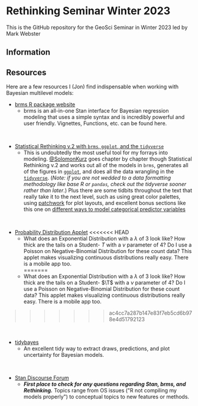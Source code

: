 # Rethinking Seminar Winter 2023

This is the GitHub repository for the GeoSci Seminar in Winter 2023 led by Mark Webster

## Information

## Resources

Here are a few resources I (Jon) find indispensable when working with Bayesian multilevel models:

- [brms R package website](https://paul-buerkner.github.io/brms/)
  + brms is an all-in-one Stan interface for Bayesian regression modeling that uses a simple syntax and is incredibly powerful and user friendly. Vignettes, Functions, etc. can be found here.<br>
<br>

- [Statistical Rethinking v.2 with `brms`, `ggplot`, and the `tidyverse`](https://bookdown.org/content/4857/)
  + This is undoubtedly the most useful tool for my forrays into modeling. [@SolomonKurz](https://twitter.com/SolomonKurz?ref_src=twsrc%5Egoogle%7Ctwcamp%5Eserp%7Ctwgr%5Eauthor) goes chapter by chapter though Statistical Rethinking v.2 and works out all of the models in `brms`, generates all of the figures in [`ggplot`](https://ggplot2.tidyverse.org/), and does all the data wrangling in the [`tidyverse`](https://www.tidyverse.org/). (*Note: if you are not wedded to a data formatting methodology like base R or `pandas`, check out the tidyverse sooner rather than later*.) Plus there are some tidbits throughout the text that really take it to the next level, such as using great color palettes, using [patchwork](https://patchwork.data-imaginist.com/) for plot layouts, and excellent bonus sections like this one on [different ways to model categorical predictor variables](https://bookdown.org/content/4857/the-many-variables-the-spurious-waffles.html#summary-bonus-we-can-model-categorical-variables-in-more-ways-than-one)<br>
<br>

- [Probability Distribution Applet](https://homepage.divms.uiowa.edu/~mbognar/) 
<<<<<<< HEAD
  + What does an Exponential Distribution with a $\lambda$ of 3 look like? How thick are the tails on a Student- $T$ with a $\nu$ parameter of 4? Do I use a Poisson on Negative-Binomial Distribution for these count data? This applet makes visualizing continuous distributions really easy. There is a mobile app too.<br>
=======
  + What does an Exponential Distribution with a $\lambda$ of 3 look like? How thick are the tails on a Student- $\T$ with a $\nu$ parameter of 4? Do I use a Poisson on Negative-Binomial Distribution for these count data? This applet makes visualizing continuous distributions really easy. There is a mobile app too.<br>
>>>>>>> ac4cc7a287b147e83f7eb5cd6b978e4d51792123
<br>

- [tidybayes](http://mjskay.github.io/tidybayes/articles/tidy-brms.html)
  + An excellent tidy way to extract draws, predictions, and plot uncertainty for Bayesian models.<br>
<br>

- [Stan Discourse Forum](https://discourse.mc-stan.org/)
  + ***First place to check for any questions regarding Stan, brms, and Rethinking.*** Topics range from OS issues ("R not compiling my models properly") to conceptual topics to new features or methods.  



